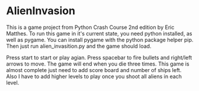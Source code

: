 # AlienInvasion

This is a game project from Python Crash Course 2nd edition by Eric Matthes.
To run this game in it's current state, you need python installed, as well as pygame.
You can install pygame with the python package helper pip.
Then just run alien_invasition.py and the game should load.

Press start to start or play agian. Press spacebar to fire bullets and right/left arrows to move.
The game will end when you die three times.
This game is almost complete just need to add score board and number of ships left.
Also I have to add higher levels to play once you shoot all aliens in each level.
